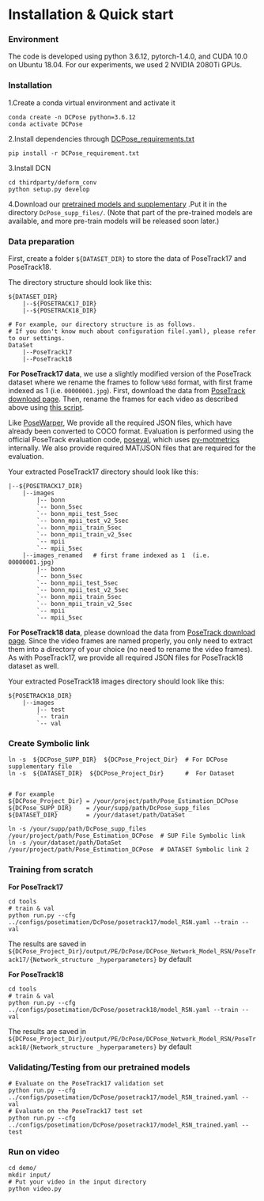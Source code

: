 # Installation & Quick start

### Environment

The code is developed using python 3.6.12, pytorch-1.4.0, and CUDA 10.0 on Ubuntu 18.04. 
For our experiments, we used 2 NVIDIA 2080Ti GPUs.



### Installation

1.Create a conda virtual environment and activate it

```
conda create -n DCPose python=3.6.12
conda activate DCPose
```



2.Install dependencies through [DCPose_requirements.txt](../DCPose_requirement.txt)

```
pip install -r DCPose_requirement.txt
```



3.Install DCN

```
cd thirdparty/deform_conv
python setup.py develop
```



4.Download our [pretrained models and supplementary](https://drive.google.com/drive/folders/1VPcwo9jVhnJpf5GVwR2-za1PFE6bCOXE?usp=sharing) .Put it in the directory `DcPose_supp_files/`. (Note that part of the pre-trained models are available, and more pre-train models will be released soon later.)
 

### Data preparation

First, create a folder `${DATASET_DIR}`  to store the data of PoseTrack17 and PoseTrack18.

The directory structure should look like this:

```
${DATASET_DIR}
	|--${POSETRACK17_DIR}  
	|--${POSETRACK18_DIR}
	
# For example, our directory structure is as follows.
# If you don't know much about configuration file(.yaml), please refer to our settings.
DataSet
	|--PoseTrack17
	|--PoseTrack18
```

**For PoseTrack17 data**, we use a slightly modified version of the PoseTrack dataset where we rename the frames to follow `%08d` format, with first frame indexed as 1 (i.e. `00000001.jpg`). First, download the data from [PoseTrack download page](https://posetrack.net/users/download.php). Then, rename the frames for each video as described above using [this script](https://github.com/facebookresearch/DetectAndTrack/blob/master/tools/gen_posetrack_json.py).  

Like [PoseWarper](https://github.com/facebookresearch/PoseWarper), We provide all the required JSON files, which have already been converted to COCO format. Evaluation is performed using the official PoseTrack evaluation code, [poseval](https://github.com/leonid-pishchulin/poseval), which uses [py-motmetrics](https://github.com/cheind/py-motmetrics) internally. We also provide required MAT/JSON files that are required for the evaluation.

Your extracted PoseTrack17  directory should look like this:

```
|--${POSETRACK17_DIR}
	|--images
        |-- bonn
        `-- bonn_5sec
        `-- bonn_mpii_test_5sec
        `-- bonn_mpii_test_v2_5sec
        `-- bonn_mpii_train_5sec
        `-- bonn_mpii_train_v2_5sec
        `-- mpii
        `-- mpii_5sec
    |--images_renamed   # first frame indexed as 1  (i.e. 00000001.jpg)
     	|-- bonn
        `-- bonn_5sec
        `-- bonn_mpii_test_5sec
        `-- bonn_mpii_test_v2_5sec
        `-- bonn_mpii_train_5sec
        `-- bonn_mpii_train_v2_5sec
        `-- mpii
        `-- mpii_5sec
```

**For PoseTrack18 data**, please download the data from [PoseTrack download page](https://posetrack.net/users/download.php). Since the video frames are named properly, you only need to extract them into a directory of your choice (no need to rename the video frames). As with PoseTrack17, we provide all required JSON files for PoseTrack18 dataset as well.

Your extracted PoseTrack18 images directory should look like this:
```
${POSETRACK18_DIR}
    |--images
        |-- test
        `-- train
        `-- val
```

### Create Symbolic link

```
ln -s  ${DCPose_SUPP_DIR}  ${DCPose_Project_Dir}  # For DCPose supplementary file
ln -s  ${DATASET_DIR}  ${DCPose_Project_Dir}      #  For Dataset


# For example
${DCPose_Project_Dir} = /your/project/path/Pose_Estimation_DCPose
${DCPose_SUPP_DIR}    = /your/supp/path/DcPose_supp_files
${DATASET_DIR}        = /your/dataset/path/DataSet

ln -s /your/supp/path/DcPose_supp_files  /your/project/path/Pose_Estimation_DCPose  # SUP File Symbolic link 
ln -s /your/dataset/path/DataSet         /your/project/path/Pose_Estimation_DCPose  # DATASET Symbolic link 2
```

### Training from scratch

**For PoseTrack17**

```
cd tools
# train & val 
python run.py --cfg ../configs/posetimation/DcPose/posetrack17/model_RSN.yaml --train --val 
```

The results are saved in `${DCPose_Project_Dir}/output/PE/DcPose/DCPose_Network_Model_RSN/PoseTrack17/{Network_structure _hyperparameters}` by default

**For PoseTrack18**

```
cd tools
# train & val 
python run.py --cfg ../configs/posetimation/DcPose/posetrack18/model_RSN.yaml --train --val 
```

The results are saved in `${DCPose_Project_Dir}/output/PE/DcPose/DCPose_Network_Model_RSN/PoseTrack18/{Network_structure _hyperparameters}` by default



### Validating/Testing from our pretrained models

```
# Evaluate on the PoseTrack17 validation set
python run.py --cfg ../configs/posetimation/DcPose/posetrack17/model_RSN_trained.yaml --val  
# Evaluate on the PoseTrack17 test set
python run.py --cfg ../configs/posetimation/DcPose/posetrack17/model_RSN_trained.yaml --test
```



### Run on video

```
cd demo/                   
mkdir input/
# Put your video in the input directory
python video.py
```

